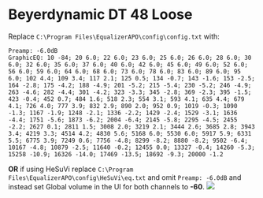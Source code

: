 # Beyerdynamic DT 48 Loose
Replace `C:\Program Files\EqualizerAPO\config\config.txt` with:
```
Preamp: -6.0dB
GraphicEQ: 10 -84; 20 6.0; 22 6.0; 23 6.0; 25 6.0; 26 6.0; 28 6.0; 30 6.0; 32 6.0; 35 6.0; 37 6.0; 40 6.0; 42 6.0; 45 6.0; 49 6.0; 52 6.0; 56 6.0; 59 6.0; 64 6.0; 68 6.0; 73 6.0; 78 6.0; 83 6.0; 89 6.0; 95 6.0; 102 4.4; 109 3.4; 117 2.1; 125 0.5; 134 -0.7; 143 -1.6; 153 -2.5; 164 -2.8; 175 -4.2; 188 -4.9; 201 -5.2; 215 -5.4; 230 -5.2; 246 -4.9; 263 -4.6; 282 -4.4; 301 -4.2; 323 -3.3; 345 -2.8; 369 -2.3; 395 -1.5; 423 -0.4; 452 0.7; 484 1.6; 518 2.3; 554 3.1; 593 4.1; 635 4.4; 679 4.1; 726 4.0; 777 3.9; 832 2.9; 890 2.0; 952 0.9; 1019 -0.3; 1090 -1.3; 1167 -1.9; 1248 -2.1; 1336 -2.2; 1429 -2.4; 1529 -3.1; 1636 -4.4; 1751 -5.6; 1873 -6.2; 2004 -6.4; 2145 -5.8; 2295 -4.5; 2455 -2.2; 2627 0.1; 2811 1.5; 3008 2.0; 3219 2.1; 3444 2.6; 3685 2.8; 3943 3.4; 4219 3.3; 4514 4.2; 4830 5.6; 5168 6.0; 5530 6.0; 5917 5.9; 6331 5.5; 6775 3.9; 7249 0.6; 7756 -4.8; 8299 -8.2; 8880 -8.2; 9502 -6.4; 10167 -4.8; 10879 -2.5; 11640 -0.2; 12455 0.0; 13327 -0.4; 14260 -5.3; 15258 -10.9; 16326 -14.0; 17469 -13.5; 18692 -9.3; 20000 -1.2
```
**OR** if using HeSuVi replace `C:\Program Files\EqualizerAPO\config\HeSuVi\eq.txt` and omit `Preamp: -6.0dB` and instead set Global volume in the UI for both channels to **-60**.
![](https://raw.githubusercontent.com/jaakkopasanen/AutoEq/master/results/Sonoma%20Model%20One/innerfidelity/onear/Beyerdynamic%20DT%2048%20Loose/Beyerdynamic%20DT%2048%20Loose.png)